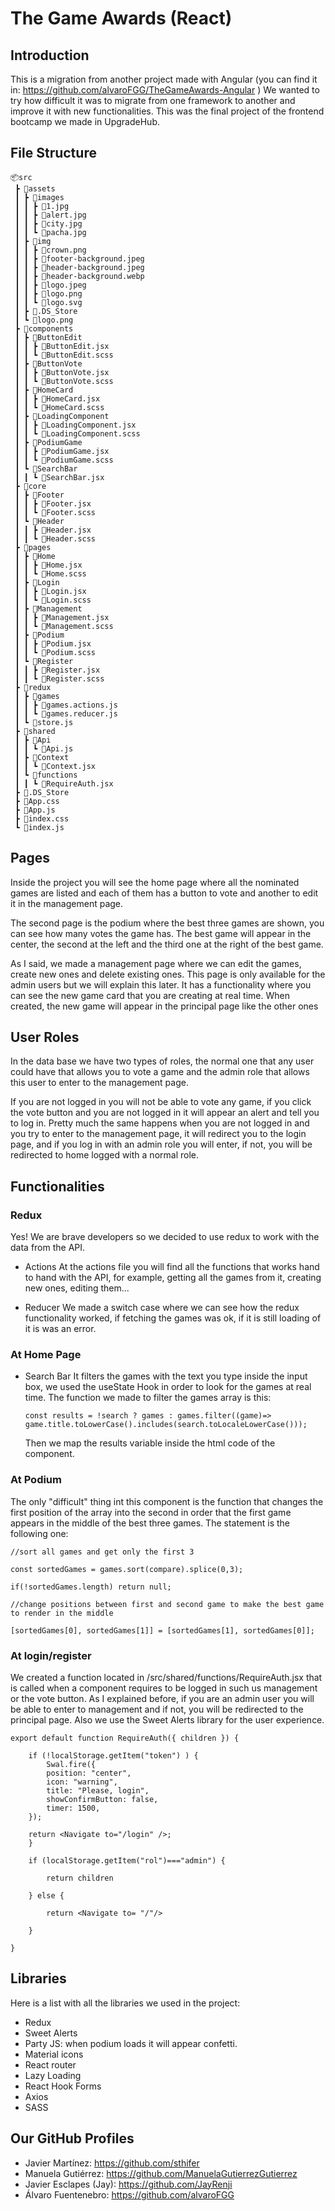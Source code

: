# The Game Awards (React)
## Introduction
This is a migration from another project made with Angular (you can find it in: https://github.com/alvaroFGG/TheGameAwards-Angular )
We wanted to try how difficult it was to migrate from one framework to another and improve it with new functionalities.
This was the final project of the frontend bootcamp we made in UpgradeHub.

## File Structure 
```
📦src  
 ┣ 📂assets  
 ┃ ┣ 📂images  
 ┃ ┃ ┣ 📜1.jpg  
 ┃ ┃ ┣ 📜alert.jpg  
 ┃ ┃ ┣ 📜city.jpg  
 ┃ ┃ ┗ 📜pacha.jpg  
 ┃ ┣ 📂img  
 ┃ ┃ ┣ 📜crown.png  
 ┃ ┃ ┣ 📜footer-background.jpeg  
 ┃ ┃ ┣ 📜header-background.jpeg  
 ┃ ┃ ┣ 📜header-background.webp  
 ┃ ┃ ┣ 📜logo.jpeg  
 ┃ ┃ ┣ 📜logo.png  
 ┃ ┃ ┗ 📜logo.svg  
 ┃ ┣ 📜.DS_Store  
 ┃ ┗ 📜logo.png  
 ┣ 📂components  
 ┃ ┣ 📂ButtonEdit  
 ┃ ┃ ┣ 📜ButtonEdit.jsx  
 ┃ ┃ ┗ 📜ButtonEdit.scss  
 ┃ ┣ 📂ButtonVote  
 ┃ ┃ ┣ 📜ButtonVote.jsx  
 ┃ ┃ ┗ 📜ButtonVote.scss  
 ┃ ┣ 📂HomeCard  
 ┃ ┃ ┣ 📜HomeCard.jsx  
 ┃ ┃ ┗ 📜HomeCard.scss  
 ┃ ┣ 📂LoadingComponent  
 ┃ ┃ ┣ 📜LoadingComponent.jsx  
 ┃ ┃ ┗ 📜LoadingComponent.scss  
 ┃ ┣ 📂PodiumGame  
 ┃ ┃ ┣ 📜PodiumGame.jsx  
 ┃ ┃ ┗ 📜PodiumGame.scss  
 ┃ ┗ 📂SearchBar  
 ┃ ┃ ┗ 📜SearchBar.jsx  
 ┣ 📂core  
 ┃ ┣ 📂Footer  
 ┃ ┃ ┣ 📜Footer.jsx  
 ┃ ┃ ┗ 📜Footer.scss  
 ┃ ┗ 📂Header  
 ┃ ┃ ┣ 📜Header.jsx  
 ┃ ┃ ┗ 📜Header.scss  
 ┣ 📂pages  
 ┃ ┣ 📂Home  
 ┃ ┃ ┣ 📜Home.jsx  
 ┃ ┃ ┗ 📜Home.scss  
 ┃ ┣ 📂Login  
 ┃ ┃ ┣ 📜Login.jsx  
 ┃ ┃ ┗ 📜Login.scss  
 ┃ ┣ 📂Management  
 ┃ ┃ ┣ 📜Management.jsx  
 ┃ ┃ ┗ 📜Management.scss  
 ┃ ┣ 📂Podium  
 ┃ ┃ ┣ 📜Podium.jsx  
 ┃ ┃ ┗ 📜Podium.scss  
 ┃ ┗ 📂Register  
 ┃ ┃ ┣ 📜Register.jsx  
 ┃ ┃ ┗ 📜Register.scss  
 ┣ 📂redux  
 ┃ ┣ 📂games  
 ┃ ┃ ┣ 📜games.actions.js  
 ┃ ┃ ┗ 📜games.reducer.js  
 ┃ ┗ 📜store.js  
 ┣ 📂shared  
 ┃ ┣ 📂Api  
 ┃ ┃ ┗ 📜Api.js  
 ┃ ┣ 📂Context  
 ┃ ┃ ┗ 📜Context.jsx  
 ┃ ┗ 📂functions  
 ┃ ┃ ┗ 📜RequireAuth.jsx  
 ┣ 📜.DS_Store  
 ┣ 📜App.css  
 ┣ 📜App.js  
 ┣ 📜index.css  
 ┗ 📜index.js
```

## Pages
Inside the project you will see the home page where all the nominated games are listed and each of them has a button to vote and another to edit it in the management page.

The second page is the podium where the best three games are shown, you can see how many votes the game has. The best game will appear in the center, the second at the left and the third one at the right of the best game.

As I said, we made a management page where we can edit the games, create new ones and delete existing ones. This page is only available for the admin users but we will explain this later.
It has a functionality where you can see the new game card that you are creating at real time. When created, the new game will appear in the principal page like the other ones


## User Roles

In the data base we have two types of roles, the normal one that any user could have that allows you to vote a game and the admin role that allows this user to enter to the management page.

If you are not logged in you will not be able to vote any game, if you click the vote button and you are not logged in it will appear an alert and tell you to log in. Pretty much the same happens when you are not logged in and you try to enter to the management page, it will redirect you to the login page, and if you log in with an admin role you will enter, if not, you will be redirected to home logged with a normal role.

## Functionalities
### Redux
Yes! We are brave developers so we decided to use redux to work with the data from the API.

- Actions
At the actions file you will find all the functions that works hand to hand with the API, for example, getting all the games from it, creating new ones, editing them...

- Reducer
We made a switch case where we can see how the redux functionality worked, if fetching the games was ok, if it is still loading of it is was an error.
	

### At Home Page
  
 - Search Bar
	It filters the games with the text you type inside the input box, we used the useState Hook in order to look for the games at real time.
	The function we made to filter the games array is this:
	```
	const results = !search ? games : games.filter((game)=> game.title.toLowerCase().includes(search.toLocaleLowerCase()));
	```
	Then we map the results variable inside the html code of the component.

### At Podium
The only "difficult" thing int this component is the function that changes the first position of the array into the second in order that the first game appears in the middle of the best three games.
The statement is the following one:
```
//sort all games and get only the first 3

const sortedGames = games.sort(compare).splice(0,3);

if(!sortedGames.length) return null;

//change positions between first and second game to make the best game to render in the middle

[sortedGames[0], sortedGames[1]] = [sortedGames[1], sortedGames[0]];
```

### At login/register
We created a function located in /src/shared/functions/RequireAuth.jsx that is called when a component requires to be logged in such us management or the vote button. As I explained before, if you are an admin user you will be able to enter to management and if not, you will be redirected to the principal page.
Also we use the Sweet Alerts library for the user experience.
```
export default function RequireAuth({ children }) {

	if (!localStorage.getItem("token") ) {
		Swal.fire({
		position: "center",
		icon: "warning",
		title: "Please, login",
		showConfirmButton: false,
		timer: 1500,
	});

	return <Navigate to="/login" />;
	}

	if (localStorage.getItem("rol")==="admin") {

		return children

	} else {

		return <Navigate to= "/"/>

	}

}
```

## Libraries
Here is a list with all the libraries we used in the project:
 
 - Redux
 - Sweet Alerts
 - Party JS: when podium loads it will appear confetti.
 - Material icons
 - React router
 - Lazy Loading
 - React Hook Forms
 - Axios
 - SASS

## Our GitHub Profiles
- Javier Martínez: https://github.com/sthifer
- Manuela Gutiérrez: https://github.com/ManuelaGutierrezGutierrez
- Javier Esclapes (Jay): https://github.com/JayRenji
- Álvaro Fuentenebro: https://github.com/alvaroFGG 
